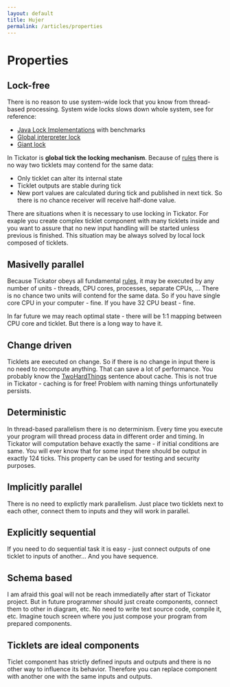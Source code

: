 ```yaml
---
layout: default
title: Hujer
permalink: /articles/properties
---
```


Properties
==========

Lock-free
---------

There is no reason to use system-wide lock that you know from thread-based processing. System wide locks slows down whole system, see for reference:

*   [Java Lock Implementations](http://mechanical-sympathy.blogspot.cz/2011/11/java-lock-implementations.html) with benchmarks
*   [Global interpreter lock](https://en.wikipedia.org/wiki/Global_interpreter_lock)
*   [Giant lock](https://en.wikipedia.org/wiki/Giant_lock)

In Tickator is **global tick the locking mechanism**. Because of [rules](/articles/rules) there is no way two ticklets may contend for the same data:

*   Only ticklet can alter its internal state
*   Ticklet outputs are stable during tick
*   New port values are calculated during tick and published in next tick. So there is no chance receiver will receive half-done value.

There are situations when it is necessary to use locking in Tickator. For exaple you create complex ticklet component with many ticklets inside and you want to assure that no new input handling will be started unless previous is finished. This situation may be always solved by local lock composed of ticklets.

Masivelly parallel
------------------

Because Tickator obeys all fundamental [rules](/articles/rules), it may be executed by any number of units - threads, CPU cores, processes, separate CPUs, ... There is no chance two units will contend for the same data. So if you have single core CPU in your computer - fine. If you have 32 CPU beast - fine.

In far future we may reach optimal state - there will be 1:1 mapping between CPU core and ticklet. But there is a long way to have it.

Change driven
-------------

Ticklets are executed on change. So if there is no change in input there is no need to recompute anything. That can save a lot of performance. You probably know the [TwoHardThings](http://martinfowler.com/bliki/TwoHardThings.html) sentence about cache. This is not true in Tickator - caching is for free! Problem with naming things unfortunatelly persists.

Deterministic
-------------

In thread-based parallelism there is no determinism. Every time you execute your program will thread process data in different order and timing. In Tickator will computation behave exactly the same - if initial conditions are same. You will ever know that for some input there should be output in exactly 124 ticks. This property can be used for testing and security purposes.

Implicitly parallel
-------------------

There is no need to explictly mark parallelism. Just place two ticklets next to each other, connect them to inputs and they will work in parallel.

Explicitly sequential
---------------------

If you need to do sequential task it is easy - just connect outputs of one ticklet to inputs of another... And you have sequence.

Schema based
------------

I am afraid this goal will not be reach immediatelly after start of Tickator project. But in future programmer should just create components, connect them to other in diagram, etc. No need to write text source code, compile it, etc. Imagine touch screen where you just compose your program from prepared components.

Ticklets are ideal components
-----------------------------

Ticlet component has strictly defined inputs and outputs and there is no other way to influence its behavior. Therefore you can replace component with another one with the same inputs and outputs.

